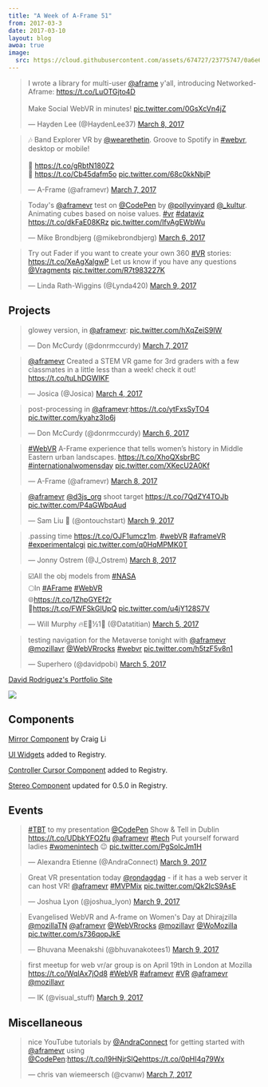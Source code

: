 ```yaml
---
title: "A Week of A-Frame 51"
from: 2017-03-3
date: 2017-03-10
layout: blog
awoa: true
image:
  src: https://cloud.githubusercontent.com/assets/674727/23775747/0a6e6cc6-04df-11e7-96aa-78c2f4960912.png
---
```


<script async src="//platform.twitter.com/widgets.js" charset="utf-8"></script>

<div class="tweets tweets-feature">
<blockquote class="twitter-tweet"><p lang="en" dir="ltr">I wrote a library for multi-user <a href="https://twitter.com/aframe">@aframe</a> y&#39;all, introducing Networked-Aframe: <a href="https://t.co/LuOTGjto4D">https://t.co/LuOTGjto4D</a> <br><br>Make Social WebVR in minutes! <a href="https://t.co/0GsXcVn4jZ">pic.twitter.com/0GsXcVn4jZ</a></p>&mdash; Hayden Lee (@HaydenLee37) <a href="https://twitter.com/HaydenLee37/status/839572278576717824">March 8, 2017</a></blockquote>

<blockquote class="twitter-tweet"><p lang="en" dir="ltr">🎶 Band Explorer VR by <a href="https://twitter.com/wearethetin">@wearethetin</a>. Groove to Spotify in <a href="https://twitter.com/hashtag/webvr?src=hash">#webvr</a>, desktop or mobile!<br><br>🔗 <a href="https://t.co/gRbtN180Z2">https://t.co/gRbtN180Z2</a><br>📰 <a href="https://t.co/Cb45dafm5o">https://t.co/Cb45dafm5o</a> <a href="https://t.co/68c0kkNbjP">pic.twitter.com/68c0kkNbjP</a></p>&mdash; A-Frame (@aframevr) <a href="https://twitter.com/aframevr/status/839236429561520128">March 7, 2017</a></blockquote>

<blockquote class="twitter-tweet"><p lang="en" dir="ltr">Today&#39;s <a href="https://twitter.com/aframevr">@aframevr</a> test on <a href="https://twitter.com/CodePen">@CodePen</a> by <a href="https://twitter.com/pollyvinyard">@pollyvinyard</a> <a href="https://twitter.com/_kultur">@_kultur</a>. Animating cubes based on noise values. <a href="https://twitter.com/hashtag/vr?src=hash">#vr</a> <a href="https://twitter.com/hashtag/dataviz?src=hash">#dataviz</a> <a href="https://t.co/dkFaE08KRz">https://t.co/dkFaE08KRz</a> <a href="https://t.co/IfvAgEWbWu">pic.twitter.com/IfvAgEWbWu</a></p>&mdash; Mike Brondbjerg (@mikebrondbjerg) <a href="https://twitter.com/mikebrondbjerg/status/838798098688192512">March 6, 2017</a></blockquote>

<blockquote class="twitter-tweet" data-lang="en"><p lang="en" dir="ltr">Try out Fader if you want to create your own 360 <a href="https://twitter.com/hashtag/VR?src=hash">#VR</a> stories: <a href="https://t.co/XeAgXalgwP">https://t.co/XeAgXalgwP</a>  Let us know if you have any questions <a href="https://twitter.com/Vragments">@Vragments</a> <a href="https://t.co/R7t983227K">pic.twitter.com/R7t983227K</a></p>&mdash; Linda Rath-Wiggins (@Lynda420) <a href="https://twitter.com/Lynda420/status/839656260060479489">March 9, 2017</a></blockquote>
</div>

<!-- more -->

## Projects

<div class="tweets">
<blockquote class="twitter-tweet"><p lang="en" dir="ltr">glowey version, in <a href="https://twitter.com/aframevr">@aframevr</a>: <a href="https://t.co/hXqZeiS9IW">pic.twitter.com/hXqZeiS9IW</a></p>&mdash; Don McCurdy (@donrmccurdy) <a href="https://twitter.com/donrmccurdy/status/838971043909894145">March 7, 2017</a></blockquote>

<blockquote class="twitter-tweet"><p lang="en" dir="ltr"><a href="https://twitter.com/aframevr">@aframevr</a> Created a STEM VR game for 3rd graders with a few classmates  in a little less than a week! check it out! <a href="https://t.co/tuLhDGWIKF">https://t.co/tuLhDGWIKF</a></p>&mdash; Josica (@Josica) <a href="https://twitter.com/Josica/status/837855514386124801">March 4, 2017</a></blockquote>


<blockquote class="twitter-tweet"><p lang="en" dir="ltr">post-processing in <a href="https://twitter.com/aframevr">@aframevr</a>:<a href="https://t.co/ytFxsSyTO4">https://t.co/ytFxsSyTO4</a> <a href="https://t.co/kyahz3Io6j">pic.twitter.com/kyahz3Io6j</a></p>&mdash; Don McCurdy (@donrmccurdy) <a href="https://twitter.com/donrmccurdy/status/838608538805157888">March 6, 2017</a></blockquote>

<blockquote class="twitter-tweet"><p lang="en" dir="ltr"><a href="https://twitter.com/hashtag/WebVR?src=hash">#WebVR</a> A-Frame experience that tells women’s history in Middle Eastern urban landscapes. <a href="https://t.co/XhoQXsbrBC">https://t.co/XhoQXsbrBC</a> <a href="https://twitter.com/hashtag/internationalwomensday?src=hash">#internationalwomensday</a> <a href="https://t.co/XKecU2A0Kf">pic.twitter.com/XKecU2A0Kf</a></p>&mdash; A-Frame (@aframevr) <a href="https://twitter.com/aframevr/status/839604231711555587">March 8, 2017</a></blockquote>

<blockquote class="twitter-tweet"><p lang="en" dir="ltr"><a href="https://twitter.com/aframevr">@aframevr</a> <a href="https://twitter.com/d3js_org">@d3js_org</a> shoot target <a href="https://t.co/7QdZY4TOJb">https://t.co/7QdZY4TOJb</a> <a href="https://t.co/P4aGWbqAud">pic.twitter.com/P4aGWbqAud</a></p>&mdash; Sam Liu 🤔 (@ontouchstart) <a href="https://twitter.com/ontouchstart/status/839638794290806784">March 9, 2017</a></blockquote>

<blockquote class="twitter-tweet"><p lang="en" dir="ltr">.passing time <a href="https://t.co/OJF1umcz1m">https://t.co/OJF1umcz1m</a>. <a href="https://twitter.com/hashtag/webVR?src=hash">#webVR</a> <a href="https://twitter.com/hashtag/aframeVR?src=hash">#aframeVR</a> <a href="https://twitter.com/hashtag/experimentalcgi?src=hash">#experimentalcgi</a> <a href="https://t.co/q0HqMPMK0T">pic.twitter.com/q0HqMPMK0T</a></p>&mdash; Jonny Ostrem (@J_Ostrem) <a href="https://twitter.com/J_Ostrem/status/839437418314907649">March 8, 2017</a></blockquote>

<blockquote class="twitter-tweet"><p lang="en" dir="ltr">☑️All the obj models from <a href="https://twitter.com/hashtag/NASA?src=hash">#NASA</a> <br>🌕In <a href="https://twitter.com/hashtag/AFrame?src=hash">#AFrame</a> <a href="https://twitter.com/hashtag/WebVR?src=hash">#WebVR</a><br>🌐<a href="https://t.co/1ZhpGYEf2r">https://t.co/1ZhpGYEf2r</a><br>🔣<a href="https://t.co/FWFSkGlUpQ">https://t.co/FWFSkGlUpQ</a> <a href="https://t.co/u4jY128S7V">pic.twitter.com/u4jY128S7V</a></p>&mdash; Will Murphy 🔥E🌳½1⃣ (@Datatitian) <a href="https://twitter.com/Datatitian/status/838495327783112704">March 5, 2017</a></blockquote>

<blockquote class="twitter-tweet"><p lang="en" dir="ltr">testing navigation for the Metaverse tonight with <a href="https://twitter.com/aframevr">@aframevr</a> <a href="https://twitter.com/mozillavr">@mozillavr</a> <a href="https://twitter.com/WebVRrocks">@WebVRrocks</a>  <a href="https://twitter.com/hashtag/webvr?src=hash">#webvr</a> <a href="https://t.co/h5tzF5v8n1">pic.twitter.com/h5tzF5v8n1</a></p>&mdash; Superhero (@davidpobi) <a href="https://twitter.com/davidpobi/status/838474186423164932">March 5, 2017</a></blockquote>

</div>

[David Rodriguez's Portfolio Site](http://davelance.co.nf/)

![](https://cloud.githubusercontent.com/assets/674727/23774114/081a7a94-04d7-11e7-8ea3-c85314c9dc0b.gif)

## Components

[Mirror Component](http://stackoverflow.com/questions/42643366/how-to-implement-dynamic-reflections-in-a-frame) by Craig Li

[UI Widgets](https://www.npmjs.com/package/aframe-ui-widgets) added to Registry.

[Controller Cursor Component](https://github.com/bryik/aframe-controller-cursor-component) added to Registry.

[Stereo Component](https://npmjs.com/package/aframe-stereo-component) updated for 0.5.0 in Registry.

## Events

<div class="tweets">
<blockquote class="twitter-tweet"><p lang="en" dir="ltr"><a href="https://twitter.com/hashtag/TBT?src=hash">#TBT</a> to my presentation <a href="https://twitter.com/CodePen">@CodePen</a> Show &amp; Tell in Dublin <a href="https://t.co/UDbkYFO2fu">https://t.co/UDbkYFO2fu</a> <a href="https://twitter.com/aframevr">@aframevr</a> <a href="https://twitter.com/hashtag/tech?src=hash">#tech</a> Put yourself forward ladies <a href="https://twitter.com/hashtag/womenintech?src=hash">#womenintech</a> 😉 <a href="https://t.co/PgSolcJm1H">pic.twitter.com/PgSolcJm1H</a></p>&mdash; Alexandra Etienne (@AndraConnect) <a href="https://twitter.com/AndraConnect/status/839673349815078912">March 9, 2017</a></blockquote>

<blockquote class="twitter-tweet"><p lang="en" dir="ltr">Great VR presentation today <a href="https://twitter.com/rondagdag">@rondagdag</a> - if it has a web server it can host VR! <a href="https://twitter.com/aframevr">@aframevr</a> <a href="https://twitter.com/hashtag/MVPMix?src=hash">#MVPMix</a> <a href="https://t.co/Qk2IcS9AsE">pic.twitter.com/Qk2IcS9AsE</a></p>&mdash; Joshua Lyon (@joshua_lyon) <a href="https://twitter.com/joshua_lyon/status/839956310502375424">March 9, 2017</a></blockquote>

<blockquote class="twitter-tweet"><p lang="en" dir="ltr">Evangelised WebVR and A-frame on Women&#39;s Day at Dhirajzilla <a href="https://twitter.com/mozillaTN">@mozillaTN</a> <a href="https://twitter.com/aframevr">@aframevr</a> <a href="https://twitter.com/WebVRrocks">@WebVRrocks</a> <a href="https://twitter.com/mozillavr">@mozillavr</a> <a href="https://twitter.com/WoMozilla">@WoMozilla</a> <a href="https://t.co/s736qopJkE">pic.twitter.com/s736qopJkE</a></p>&mdash; Bhuvana Meenakshi (@bhuvanakotees1) <a href="https://twitter.com/bhuvanakotees1/status/839866609179115520">March 9, 2017</a></blockquote>

<blockquote class="twitter-tweet"><p lang="en" dir="ltr">first meetup for web vr/ar group is on April 19th in London at Mozilla <a href="https://t.co/WqlAx7jOd8">https://t.co/WqlAx7jOd8</a> <a href="https://twitter.com/hashtag/WebVR?src=hash">#WebVR</a> <a href="https://twitter.com/hashtag/aframevr?src=hash">#aframevr</a> <a href="https://twitter.com/hashtag/VR?src=hash">#VR</a> <a href="https://twitter.com/aframevr">@aframevr</a> <a href="https://twitter.com/mozillavr">@mozillavr</a></p>&mdash; IK (@visual_stuff) <a href="https://twitter.com/visual_stuff/status/839823630230032384">March 9, 2017</a></blockquote>

</div>

## Miscellaneous

<div class="tweets">
<blockquote class="twitter-tweet"><p lang="en" dir="ltr">nice YouTube tutorials by <a href="https://twitter.com/AndraConnect">@AndraConnect</a> for getting started with <a href="https://twitter.com/aframevr">@aframevr</a> using <a href="https://twitter.com/CodePen">@CodePen</a>:<a href="https://t.co/l9HNjrSlQe">https://t.co/l9HNjrSlQe</a><a href="https://t.co/0pHI4q79Wx">https://t.co/0pHI4q79Wx</a></p>&mdash; chris van wiemeersch (@cvanw) <a href="https://twitter.com/cvanw/status/838942319860592641">March 7, 2017</a></blockquote>

</div>
